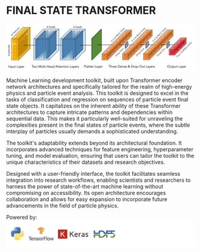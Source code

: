 # FINAL STATE TRANSFORMER

![Example of Model Architecture](docs/img/model_example_3d_light.png)

Machine Learning development toolkit, built upon Transformer encoder network architectures and specifically tailored for the realm of high-energy physics and particle event analysis. This toolkit is designed to excel in the tasks of classification and regression on sequences of particle event final state objects. It capitalizes on the inherent ability of these Transformer architectures to capture intricate patterns and dependencies within sequential data. This makes it particularly well-suited for unraveling the complexities present in the final states of particle events, where the subtle interplay of particles usually demands a sophisticated understanding.

The toolkit's adaptability extends beyond its architectural foundation. It incorporates advanced techniques for feature engineering, hyperparameter tuning, and model evaluation, ensuring that users can tailor the toolkit to the unique characteristics of their datasets and research objectives.

Designed with a user-friendly interface, the toolkit facilitates seamless integration into research workflows, enabling scientists and researchers to harness the power of state-of-the-art machine learning without compromising on accessibility. Its open architecture encourages collaboration and allows for easy expansion to incorporate future advancements in the field of particle physics.

Powered by:
![Logo](docs/img/logo.png)

